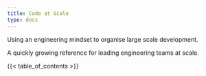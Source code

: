 ```yaml
---
title: Code at Scale
type: docs
---
```


Using an engineering mindset to organise large scale development.

A quickly growing reference for leading engineering teams at scale.

{{< table_of_contents >}}